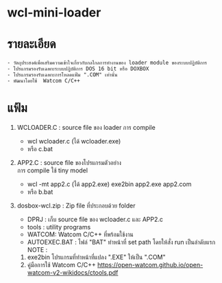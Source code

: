 # wcl-mini-loader
# รายละเอียด
    - วัตถุประสงค์เพื่อเสริมความเข้าใจเกี่ยวกับกลไกลการทำงานของ loader module ของระบบปฎิบัติการ
    - โปรแกรมรองรับเฉพาะระบบปฎิบัติการ DOS 16 bit หรือ DOXBOX
    - โปรแกรมรองรับเฉพาะการโหลดแฟ้ม ".COM" เท่านั้น
    - พัฒนาโดยใช้  Watcom C/C++ 

# แฟ้ม
  1. WCLOADER.C  : source file ของ loader
     การ compile
      - wcl wcloader.c    (ได้ wcloader.exe)
      - หรือ c.bat 
  3. APP2.C : source file ของโปรแกรมตัวอย่าง  
     การ compile ใช้ tiny model 
      - wcl -mt app2.c (ได้ app2.exe)
        exe2bin app2.exe app2.com
      - หรือ b.bat

 4. dosbox-wcl.zip : Zip file ที่ประกอบด้วย folder
    - DPRJ  : เก็บ source file ของ wcloader.c และ APP2.c
    - tools : utility programs
    - WATCOM: Watcom C/C++ ที่พร้อมใช้งาน
    - AUTOEXEC.BAT : ไฟล์ "BAT" ทำหน้าที่ set path โดยให้สั่ง run เป็นลำดับแรก
NOTE :
     1. exe2bin โปรแกรมที่ทำหน้าที่แปลง ".EXE" ให้เป็น ".COM"
     2. คู่มือการใช้ Watcom C/C++ https://open-watcom.github.io/open-watcom-v2-wikidocs/ctools.pdf
  
